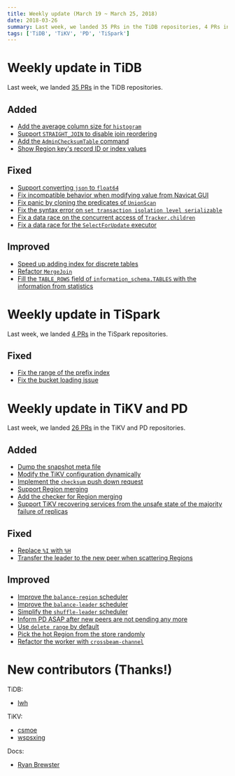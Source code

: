 ```yaml
---
title: Weekly update (March 19 ~ March 25, 2018)
date: 2018-03-26
summary: Last week, we landed 35 PRs in the TiDB repositories, 4 PRs in the TiSpark repositories, and 26 PRs in the TiKV and PD repositories.
tags: ['TiDB', 'TiKV', 'PD', 'TiSpark']
---
```


# Weekly update in TiDB

Last week, we landed [35 PRs](https://github.com/search?p=3&q=repo%3Apingcap%2Ftidb+is%3Apr+is%3Amerged+merged%3A2018-03-19..2018-03-25&type=Issues&utf8=%E2%9C%93) in the TiDB repositories.

## Added

* [Add the average column size for `histogram`](https://github.com/pingcap/tidb/pull/5974)
* [Support `STRAIGHT_JOIN` to disable join reordering](https://github.com/pingcap/tidb/pull/6007)
* [Add the `AdminChecksumTable` command](https://github.com/pingcap/tidb/pull/6067)
* [Show Region key's record ID or index values](https://github.com/pingcap/tidb/pull/6030)

## Fixed

* [Support converting `json` to `float64`](https://github.com/pingcap/tidb/pull/6081)
* [Fix incompatible behavior when modifying value from Navicat GUI](https://github.com/pingcap/tidb/pull/6105)
* [Fix panic by cloning the predicates of `UnionScan`](https://github.com/pingcap/tidb/pull/6124)
* [Fix the syntax error on `set transaction isolation level serializable`](https://github.com/pingcap/tidb/pull/6131)
* [Fix a data race on the concurrent access of `Tracker.children`](https://github.com/pingcap/tidb/pull/6108)
* [Fix a data race for the `SelectForUpdate` executor](https://github.com/pingcap/tidb/pull/6096)

## Improved

* [Speed up adding index for discrete tables](https://github.com/pingcap/tidb/pull/5964)
* [Refactor `MergeJoin`](https://github.com/pingcap/tidb/pull/6078)
* [Fill the `TABLE_ROWS` field of `information_schema.TABLES` with the information from statistics](https://github.com/pingcap/tidb/pull/6111)

# Weekly update in TiSpark

Last week, we landed [4 PRs](https://github.com/pingcap/tispark/pulls?utf8=%E2%9C%93&q=is%3Apr+is%3Amerged+merged%3A2018-03-19..2018-03-25) in the TiSpark repositories.

## Fixed

* [Fix the range of the prefix index](https://github.com/pingcap/tispark/pull/292)
* [Fix the bucket loading issue](https://github.com/pingcap/tispark/pull/288)

# Weekly update in TiKV and PD

Last week, we landed [26 PRs](https://github.com/search?utf8=%E2%9C%93&q=repo%3Apingcap%2Ftikv+repo%3Apingcap%2Fpd+is%3Apr+is%3Amerged+merged%3A2018-03-19..2018-03-25) in the TiKV and PD repositories.

## Added

* [Dump the snapshot meta file](https://github.com/pingcap/tikv/pull/2847)
* [Modify the TiKV configuration dynamically](https://github.com/pingcap/tikv/pull/2838)
* [Implement the `checksum` push down request](https://github.com/pingcap/tikv/pull/2822)
* [Support Region merging](https://github.com/pingcap/tikv/pull/2502)
* [Add the checker for Region merging](https://github.com/pingcap/pd/pull/839)
* [Support TiKV recovering services from the unsafe state of the majority failure of replicas](https://github.com/pingcap/tikv/pull/2743)

## Fixed

* [Replace `%I` with `%H`](https://github.com/pingcap/tikv/pull/2836)
* [Transfer the leader to the new peer when scattering Regions](https://github.com/pingcap/pd/pull/995)

## Improved

* [Improve the `balance-region` scheduler](https://github.com/pingcap/pd/pull/1000)
* [Improve the `balance-leader` scheduler](https://github.com/pingcap/pd/pull/996)
* [Simplify the `shuffle-leader` scheduler](https://github.com/pingcap/pd/pull/993)
* [Inform PD ASAP after new peers are not pending any more](https://github.com/pingcap/tikv/pull/2786)
* [Use `delete range` by default](https://github.com/pingcap/tikv/pull/2806)
* [Pick the hot Region from the store randomly](https://github.com/pingcap/pd/pull/994)
* [Refactor the worker with `crossbeam-channel`](https://github.com/pingcap/tikv/pull/2846)

# New contributors (Thanks!)

TiDB:

- [lwh](https://github.com/lwhile)

TiKV:

- [csmoe](https://github.com/csmoe)
- [wspsxing](https://github.com/biluohc)

Docs:

- [Ryan Brewster](https://github.com/ryanpbrewster)